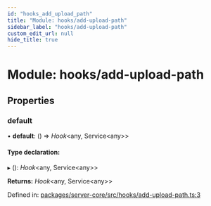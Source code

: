 ```yaml
---
id: "hooks_add_upload_path"
title: "Module: hooks/add-upload-path"
sidebar_label: "hooks/add-upload-path"
custom_edit_url: null
hide_title: true
---
```


# Module: hooks/add-upload-path

## Properties

### default

• **default**: () => *Hook*<any, Service<any\>\>

#### Type declaration:

▸ (): *Hook*<any, Service<any\>\>

**Returns:** *Hook*<any, Service<any\>\>

Defined in: [packages/server-core/src/hooks/add-upload-path.ts:3](https://github.com/xr3ngine/xr3ngine/blob/a16a45d7e/packages/server-core/src/hooks/add-upload-path.ts#L3)
